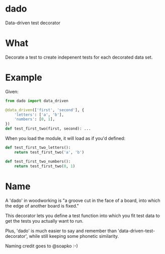 # dado
Data-driven test decorator

# What
Decorate a test to create indepenent tests for each decorated data set.

# Example

Given:
```python
from dado import data_driven

@data_driven(['first', 'second'], {
    'letters': ['a', 'b'],
    'numbers': [0, 1],
})
def test_first_two(first, second): ...
```

When you load the module, it will load as if you'd defined:
```python
def test_first_two_letters():
    return test_first_two('a', 'b')

def test_first_two_numbers():
    return test_first_two(0, 1)
```

# Name
A 'dado' in woodworking is "a groove cut in the face of a board, into which the edge of another board is fixed."

This decorator lets you define a test function into which you fit test data to get the tests you actually want to run.

Plus, 'dado' is much easier to say and remember than 'data-driven-test-decorator', while still keeping some phonetic
similarity.

Naming credit goes to @soapko :-)

